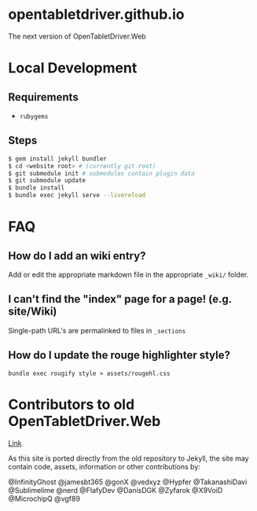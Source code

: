 # opentabletdriver.github.io
The next version of OpenTabletDriver.Web

# Local Development

## Requirements

- `rubygems`

## Steps

```bash
$ gem install jekyll bundler
$ cd <website root> # (currently git root)
$ git submodule init # submodules contain plugin data
$ git submodule update
$ bundle install
$ bundle exec jekyll serve --livereload
```

# FAQ

## How do I add an wiki entry?

Add or edit the appropriate markdown file in the appropriate `_wiki/` folder.

## I can't find the "index" page for a page! (e.g. site/Wiki)

Single-path URL's are permalinked to files in `_sections`

## How do I update the rouge highlighter style?
`bundle exec rougify style > assets/rougehl.css`

# Contributors to old OpenTabletDriver.Web

[Link](https://github.com/OpenTabletDriver/OpenTabletDriver.Web/graphs/contributors)

As this site is ported directly from the old repository to Jekyll, the site may contain
code, assets, information or other contributions by:

@InfinityGhost
@jamesbt365
@gonX
@vedxyz
@Hypfer
@TakanashiDavi
@Sublimelime
@nerd
@FlafyDev
@DanisDGK
@Zyfarok
@X9VoiD
@MicrochipQ
@vgf89
